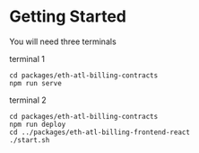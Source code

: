 # Getting Started

You will need three terminals

terminal 1

```
cd packages/eth-atl-billing-contracts
npm run serve
```

terminal 2

```
cd packages/eth-atl-billing-contracts
npm run deploy
cd ../packages/eth-atl-billing-frontend-react
./start.sh
```